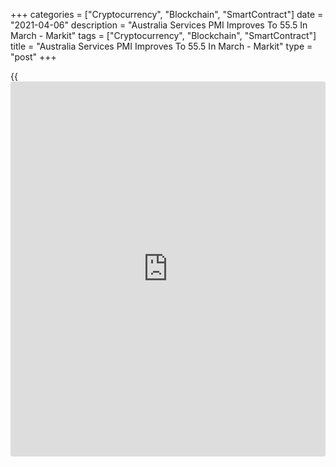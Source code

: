 +++
categories = ["Cryptocurrency", "Blockchain", "SmartContract"]
date = "2021-04-06"
description = "Australia Services PMI Improves To 55.5 In March - Markit"
tags = ["Cryptocurrency", "Blockchain", "SmartContract"]
title = "Australia Services PMI Improves To 55.5 In March - Markit"
type = "post"
+++

{{<iframe id="large-banner" src="https://www.bounty.group/#slide=8.0" width="100%" height="600" scrolling="no" style="border: 0px solid rgb(216, 221, 230); border-radius: 3px;">}}

The services sector in Australia continued to expand in March, and at a
faster pace, the latest survey from Markit Economics revealed on
Wednesday with a services PMI score of 55.5.

That's up from 53.4 in February, and it moves further above the boom-or-
bust line of 50 that separates expansion from contraction.

Individually, there were further gains in activity and new
[business][1], as well as sustained expansion in employment levels.

Business confidence regarding the outlook for activity over the coming
year remained at high levels. While the degree of optimism was the
softest since August 2020, expectations for an expansion remained
marked. Positive sentiment was underpinned by sustained improvements in
business conditions as the pandemic receded.

The survey also showed that its composite index climbed to 55.5 in March
as well - up from 53.7 a month earlier.

For comments and feedback [contact](https://www.playgroundfx.com/contact/): editorial@rtt[news](https://www.letsplayfx.com/blog/forex-news-website/).com

[Economic News][2]

 **What parts of the world are seeing the best (and worst) economic
performances lately? Click[here][3] to check out our [Econ Scorecard][3]
and find out! See up-to-the-moment [ranking](https://www.playgroundfx.com/blog/crypto-exchange-ranking/)s for the best and worst
performers in [GDP][4], [unemployment rate][5], [inflation][6] and much
more.**

   1. www.rtt[news](https://www.letsplayfx.com/blog/forex-news-website/).com/Content/Business.aspx
   2. www.rtt[news](https://www.letsplayfx.com/blog/forex-news-website/).com/Content/EconomicNews.aspx
   3. www.rtt[news](https://www.letsplayfx.com/blog/forex-news-website/).com/economic-scorecard/world-rank/PPI/highest-performance.aspx
   4. www.rtt[news](https://www.letsplayfx.com/blog/forex-news-website/).com/economic-scorecard/world-rank/GDP/highest-performance.aspx
   5. www.rtt[news](https://www.letsplayfx.com/blog/forex-news-website/).com/economic-scorecard/world-rank/unemployment-rate/lowest-performance.aspx
   6. www.rtt[news](https://www.letsplayfx.com/blog/forex-news-website/).com/economic-scorecard/world-rank/CPI/highest-performance.aspx